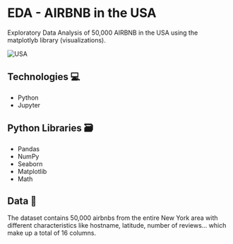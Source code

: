 # EDA - AIRBNB in the USA

Exploratory Data Analysis of 50,000 AIRBNB in the USA using the matplotlyb library (visualizations).


![USA](https://user-images.githubusercontent.com/119113483/209543633-8dbca602-7c39-4479-843c-4b170933347e.jpeg)


## Technologies 💻

* Python
* Jupyter

## Python Libraries 🗃️

* Pandas
* NumPy
* Seaborn
* Matplotlib
* Math

## Data 📁

The dataset contains 50,000 airbnbs from the entire New York area with different characteristics like hostname, latitude, number of reviews... which make up a total of 16 columns.
